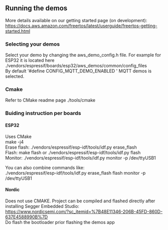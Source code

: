 ## Running the demos
More details available on our getting started page (on development): https://docs.aws.amazon.com/freertos/latest/userguide/freertos-getting-started.html

### Selecting your demos
Select your demo by changing the aws_demo_config.h file. 
For example for ESP32 it is located here ./vendors/espressif/boards/esp32/aws_demos/common/config_files  
By default '#define CONFIG_MQTT_DEMO_ENABLED ' MQTT demos is selected. 

### Cmake
Refer to CMake readme page 
./tools/cmake

### Buiding instruction per boards
#### ESP32
Uses CMake  
make -j4  
Erase flash: ./vendors/espressif/esp-idf/tools/idf.py erase_flash  
Flash: make flash or ./vendors/espressif/esp-idf/tools/idf.py flash  
Monitor: ./vendors/espressif/esp-idf/tools/idf.py monitor -p /dev/ttyUSB1  

You can also combine commands like:  
 ./vendors/espressif/esp-idf/tools/idf.py erase_flash flash monitor -p /dev/ttyUSB1  
 
 #### Nordic
 Does not use CMAKE. Project can be compiled and flashed directly after installing Segger Embedded Studio:  
 https://www.nordicsemi.com/?sc_itemid=%7B48E11346-206B-45FD-860D-637E4588990B%7D  
 Do flash the bootloader prior flashing the demos app  



